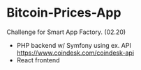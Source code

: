 # Bitcoin-Prices-App

Challenge for Smart App Factory. (02.20)
- PHP backend w/ Symfony using ex. API https://www.coindesk.com/coindesk-api
- React frontend 
